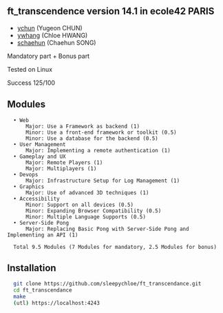 ## ft_transcendence version 14.1 in ecole42 PARIS
- [ychun](https://profile.intra.42.fr/users/ychun) (Yugeon CHUN)
- [ywhang](https://profile.intra.42.fr/users/yhwang) (Chloe HWANG)
- [schaehun](https://profile.intra.42.fr/users/schaehun) (Chaehun SONG)

Mandatory part + Bonus part

Tested on Linux

Success 125/100

## Modules

```
  • Web
      Major: Use a Framework as backend (1)
      Minor: Use a front-end framework or toolkit (0.5)
      Minor: Use a database for the backend (0.5)
  • User Management
      Major: Implementing a remote authentication (1)
  • Gameplay and UX
      Major: Remote Players (1)
      Major: Multiplayers (1)
  • Devops
      Major: Infrastructure Setup for Log Management (1)
  • Graphics
      Major: Use of advanced 3D techniques (1)
  • Accessibility
      Minor: Support on all devices (0.5)
      Minor: Expanding Browser Compatibility (0.5)
      Minor: Multiple Language Supports (0.5)
  • Server-Side Pong
      Major: Replacing Basic Pong with Server-Side Pong and Implementing an API (1)

  Total 9.5 Modules (7 Modules for mandatory, 2.5 Modules for bonus)
```


## Installation

```bash
  git clone https://github.com/sleepychloe/ft_transcendance.git
  cd ft_transcendance
  make
  (utl) https://localhost:4243
```



